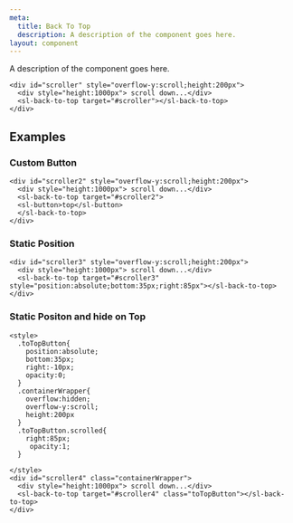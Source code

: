 ```yaml
---
meta:
  title: Back To Top
  description: A description of the component goes here.
layout: component
---
```


A description of the component goes here.

```html:preview
<div id="scroller" style="overflow-y:scroll;height:200px">
  <div style="height:1000px"> scroll down...</div>
  <sl-back-to-top target="#scroller"></sl-back-to-top>
</div>
```

## Examples

### Custom Button
```html:preview
<div id="scroller2" style="overflow-y:scroll;height:200px">
  <div style="height:1000px"> scroll down...</div>
  <sl-back-to-top target="#scroller2">
  <sl-button>top</sl-button>
  </sl-back-to-top>
</div>
```

### Static Position
```html:preview
<div id="scroller3" style="overflow-y:scroll;height:200px">
  <div style="height:1000px"> scroll down...</div>
  <sl-back-to-top target="#scroller3" style="position:absolute;bottom:35px;right:85px"></sl-back-to-top>
</div>
```

### Static Positon and hide on Top
```html:preview
<style>
  .toTopButton{
    position:absolute;
    bottom:35px;
    right:-10px;
    opacity:0;
  }
  .containerWrapper{
    overflow:hidden;
    overflow-y:scroll;
    height:200px
  }
  .toTopButton.scrolled{
    right:85px;
     opacity:1;
  }
  
</style>
<div id="scroller4" class="containerWrapper">
  <div style="height:1000px"> scroll down...</div>
  <sl-back-to-top target="#scroller4" class="toTopButton"></sl-back-to-top>
</div>
```
